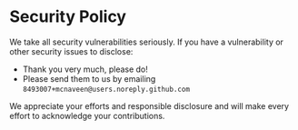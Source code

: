 # Security Policy

We take all security vulnerabilities seriously.
If you have a vulnerability or other security issues to disclose:

- Thank you very much, please do!
- Please send them to us by emailing `8493007+mcnaveen@users.noreply.github.com`

We appreciate your efforts and responsible disclosure and will make every effort to acknowledge your contributions.
